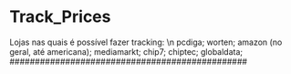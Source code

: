 # Track_Prices

Lojas nas quais é possível fazer tracking: \n
pcdiga;
worten;
amazon (no geral, até americana);
mediamarkt;
chip7;
chiptec; 
globaldata;
###############################################

